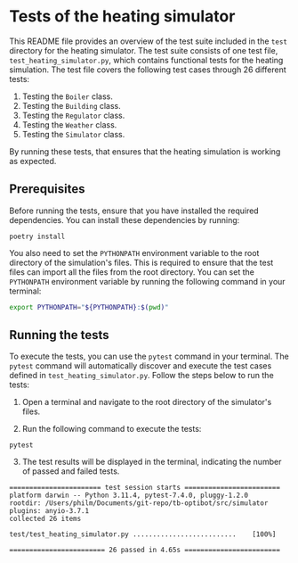 # Tests of the heating simulator

This README file provides an overview of the test suite included in the `test` directory for the heating simulator. The test suite consists of one test file, `test_heating_simulator.py`, which contains functional tests for the heating simulation. The test file covers the following test cases through 26 different tests:

1. Testing the `Boiler` class.
2. Testing the `Building` class.
3. Testing the `Regulator` class.
4. Testing the `Weather` class.
5. Testing the `Simulator` class.

By running these tests, that ensures that the heating simulation is working as expected.


## Prerequisites

Before running the tests, ensure that you have installed the required dependencies. You can install these dependencies by running:
```shell
poetry install
```

You also need to set the `PYTHONPATH` environment variable to the root directory of the simulation's files. This is required to ensure that the test files can import all the files from the root directory. You can set the `PYTHONPATH` environment variable by running the following command in your terminal:
```bash
export PYTHONPATH="${PYTHONPATH}:$(pwd)"
```


## Running the tests

To execute the tests, you can use the `pytest` command in your terminal. The `pytest` command will automatically discover and execute the test cases defined in `test_heating_simulator.py`. Follow the steps below to run the tests:

1. Open a terminal and navigate to the root directory of the simulator's files.

2. Run the following command to execute the tests:
```shell
pytest
```

3. The test results will be displayed in the terminal, indicating the number of passed and failed tests.
```shell
======================= test session starts ========================
platform darwin -- Python 3.11.4, pytest-7.4.0, pluggy-1.2.0
rootdir: /Users/philm/Documents/git-repo/tb-optibot/src/simulator
plugins: anyio-3.7.1
collected 26 items

test/test_heating_simulator.py ..........................    [100%]

======================== 26 passed in 4.65s ========================
```
